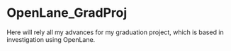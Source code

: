 # OpenLane_GradProj
Here will rely all my advances for my graduation project, which is based in investigation using OpenLane. 
